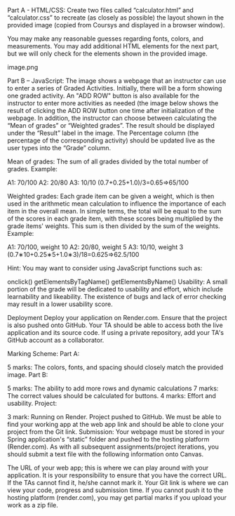 Part A - HTML/CSS:
Create two files called “calculator.html” and “calculator.css” to recreate (as closely as possible) the layout shown in the provided image (copied from Coursys and displayed in a browser window). 

You may make any reasonable guesses regarding fonts, colors, and measurements. You may add additional HTML elements for the next part, but we will only check for the elements shown in the provided image.

image.png


Part B – JavaScript:
The image shows a webpage that an instructor can use to enter a series of Graded Activities. Initially, there will be a form showing one graded activity. An "ADD ROW" button is also available for the instructor to enter more activities as needed (the image below shows the result of clicking the ADD ROW button one time after initialization of the webpage. In addition, the instructor can choose between calculating the “Mean of grades” or “Weighted grades”. The result should be displayed under the “Result” label in the image. The Percentage column (the percentage of the corresponding activity) should be updated live as the user types into the “Grade” column. 

Mean of grades: The sum of all grades divided by the total number of grades. Example:

A1: 70/100
A2: 20/80
A3: 10/10
(0.7+0.25+1.0)/3=0.65⇒65/100

Weighted grades: Each grade item can be given a weight, which is then used in the arithmetic mean calculation to influence the importance of each item in the overall mean. In simple terms, the total will be equal to the sum of the scores in each grade item, with these scores being multiplied by the grade items' weights. This sum is then divided by the sum of the weights. Example:

A1: 70/100, weight 10
A2: 20/80, weight 5
A3: 10/10, weight 3
(0.7∗10+0.25∗5+1.0∗3)/18=0.625⇒62.5/100

Hint: You may want to consider using JavaScript functions such as:

onclick()
getElementsByTagName()
getElementsByName()
Usability:
A small portion of the grade will be dedicated to usability and effort, which include learnability and likeability. The existence of bugs and lack of error checking may result in a lower usability score.

 

Deployment
Deploy your application on Render.com. Ensure that the project is also pushed onto GitHub. Your TA should be able to access both the live application and its source code. If using a private repository, add your TA's GitHub account as a collaborator.

Marking Scheme:
Part A:

5 marks: The colors, fonts, and spacing should closely match the provided image.
Part B:

5 marks: The ability to add more rows and dynamic calculations
7 marks: The correct values should be calculated for buttons.
4 marks: Effort and usability.
Project:

3 mark: Running on Render. Project pushed to GitHub. We must be able to find your working app at the web app link and should be able to clone your project from the Git link.
Submission:
Your webpage must be stored in your Spring application's “static” folder and pushed to the hosting platform (Render.com). As with all subsequent assignments/project iterations, you should submit a text file with the following information onto Canvas.

The URL of your web app; this is where we can play around with your application. It is your responsibility to ensure that you have the correct URL.  If the TAs cannot find it, he/she cannot mark it.
Your Git link is where we can view your code, progress and submission time.
 If you cannot push it to the hosting platform (render.com), you may get partial marks if you upload your work as a zip file.
